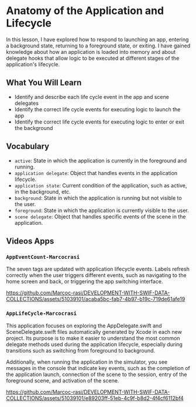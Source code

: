 # Anatomy of the Application and Lifecycle

In this lesson, I have explored how to respond to launching an app, entering a background state, returning to a foreground state, or exiting. I have gained knowledge about how an application is loaded into memory and about delegate hooks that allow logic to be executed at different stages of the application's lifecycle.

## What You Will Learn

- Identify and describe each life cycle event in the app and scene delegates
- Identify the correct life cycle events for executing logic to launch the app
- Identify the correct life cycle events for executing logic to enter or exit the background

## Vocabulary
- `active`: State in which the application is currently in the foreground and running.
- `application delegate`: Object that handles events in the application lifecycle.
- `application state`: Current condition of the application, such as active, in the background, etc.
- `background`: State in which the application is running but not visible to the user.
- `foreground`: State in which the application is currently visible to the user.
- `scene delegate`: Object that handles specific events of the scene in the application.


## Videos Apps

### `AppEventCount-Marcocrasi`

The seven tags are updated with application lifecycle events. Labels refresh correctly when the user triggers different events, such as navigating to the home screen and back, or triggering the app switching interface.

https://github.com/Marcoc-rasi/DEVELOPMENT-WITH-SWIF-DATA-COLLECTIONS/assets/51039101/acaba5bc-fab7-4b97-b19c-719de61afe19


### `AppLifeCycle-Marcocrasi`

This application focuses on exploring the AppDelegate.swift and SceneDelegate.swift files automatically generated by Xcode in each new project. Its purpose is to make it easier to understand the most common delegate methods used during the application lifecycle, especially during transitions such as switching from foreground to background.

Additionally, when running the application in the simulator, you see messages in the console that indicate key events, such as the completion of the application launch, connection of the scene to the session, entry of the foreground scene, and activation of the scene.

https://github.com/Marcoc-rasi/DEVELOPMENT-WITH-SWIF-DATA-COLLECTIONS/assets/51039101/e89203ff-51eb-4c9f-b8d2-4f4cf6112bf4

